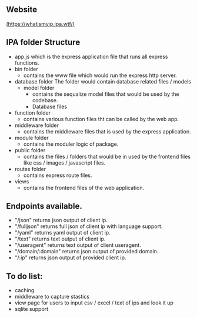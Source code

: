 ## Website
[(https://whatismyip.ipa.wtf/)](https://whatismyip.ipa.wtf/)

## IPA folder Structure
* app.js which is the express application file that runs all express functions.
* bin folder
  * contains the www file which would run the express http server. 
* database folder 
  The folder would contain database related files / models
  * model folder 
    * contains the sequalize model files that would be used by the codebase.
    * Database files
* function folder 
  * contains various function files tht can be called by the web app.
* middleware folder
  * contains the middleware files that is used by the express application.
* module folder
  * contains the moduler logic of package.
* public folder 
  * contains the files / folders that would be in used by the frontend files like css / images / javascript files.
* routes folder
  * contains express route files. 
* views
  * contains the frontend files of the web application.


## Endpoints available.
* "/json" returns json output of client ip.
* "/fulljson" returns full json of client ip with language support.
* "/yaml" returns yaml output of client ip.
* "/text" returns text output of client ip.
* "/useragent" returns text output of client useragent.
* "/domain/:domain" returns json output of provided domain.
* "/:ip" returns json output of provided client ip. 

## To do list:
* caching
* middleware to capture stastics 
* view page for users to input csv / excel / text of ips and look it up
* sqlite support



